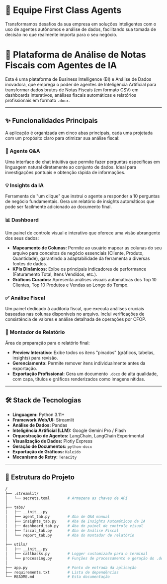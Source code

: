 # 🧠 Equipe First Class Agents  
Transformamos desafios da sua empresa em soluções inteligentes com o uso de agentes autônomos e análise de dados, facilitando sua tomada de decisão no que realmente importa para o seu negócio.


# 🚀 Plataforma de Análise de Notas Fiscais com Agentes de IA

Esta é uma plataforma de Business Intelligence (BI) e Análise de Dados inovadora, que emprega o poder de agentes de Inteligência Artificial para transformar dados brutos de Notas Fiscais (em formato CSV) em dashboards interativos, análises fiscais automáticas e relatórios profissionais em formato `.docx`.

----

## ✨ Funcionalidades Principais

A aplicação é organizada em cinco abas principais, cada uma projetada com um propósito claro para otimizar sua análise fiscal:

### 💬 Agente Q&A

Uma interface de chat intuitiva que permite fazer perguntas específicas em linguagem natural diretamente ao conjunto de dados. Ideal para investigações pontuais e obtenção rápida de informações.

### 💡 Insights da IA

Ferramenta de "um clique" que instrui o agente a responder a 10 perguntas de negócio fundamentais. Gera um relatório de insights automáticos que pode ser facilmente adicionado ao documento final.

### 📊 Dashboard

Um painel de controle visual e interativo que oferece uma visão abrangente dos seus dados:

- **Mapeamento de Colunas:** Permite ao usuário mapear as colunas do seu arquivo para conceitos de negócio essenciais (Cliente, Produto, Quantidade), garantindo a adaptabilidade da ferramenta a diversas fontes de dados.
- **KPIs Dinâmicos:** Exibe os principais indicadores de performance (Faturamento Total, Itens Vendidos, etc.).
- **Gráficos Curados:** Apresenta análises visuais automáticas dos Top 10 Clientes, Top 10 Produtos e Vendas ao Longo do Tempo.

### ✅ Análise Fiscal

Um painel dedicado à auditoria fiscal, que executa análises cruciais baseadas nas colunas disponíveis no arquivo. Inclui verificações de consistência de valores e análise detalhada de operações por CFOP.

### 📄 Montador de Relatório

Área de preparação para o relatório final:

- **Preview Interativo:** Exibe todos os itens "pinados" (gráficos, tabelas, insights) para revisão.
- **Gerenciamento:** Permite remover itens individualmente antes da exportação.
- **Exportação Profissional:** Gera um documento `.docx` de alta qualidade, com capa, títulos e gráficos renderizados como imagens nítidas.

---

## 🛠️ Stack de Tecnologias

- **Linguagem:** Python 3.11+
- **Framework Web/UI:** Streamlit
- **Análise de Dados:** Pandas
- **Inteligência Artificial (LLM):** Google Gemini Pro / Flash
- **Orquestração de Agentes:** LangChain, LangChain Experimental
- **Visualização de Dados:** Plotly Express
- **Geração de Documentos:** `python-docx`
- **Exportação de Gráficos:** `Kaleido`
- **Mecanismo de Retry:** `Tenacity`

---

## 📂 Estrutura do Projeto
```bash
/
├── .streamlit/
│   └── secrets.toml        # Armazena as chaves de API
│
├── tabs/
│   ├── __init__.py
│   ├── agent_tab.py        # Aba de Q&A manual
│   ├── insights_tab.py     # Aba de Insights Automáticos da IA
│   ├── dashboard_tab.py    # Aba do painel de controle visual
│   ├── fiscal_tab.py       # Aba de Análise Fiscal
│   └── report_tab.py       # Aba do montador de relatório
│
├── utils/
│   ├── __init__.py
│   ├── callbacks.py        # Logger customizado para o terminal
│   └── processing.py       # Funções de processamento e geração do .docx
│
├── app.py                  # Ponto de entrada da aplicação
├── requirements.txt        # Lista de dependências
└── README.md               # Esta documentação



 
 
